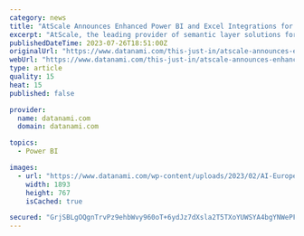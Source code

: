 ```yaml
---
category: news
title: "AtScale Announces Enhanced Power BI and Excel Integrations for Scaling Enterprise Analytics on Cloud Data Platforms"
excerpt: "AtScale, the leading provider of semantic layer solutions for modern business intelligence and data science teams, today"
publishedDateTime: 2023-07-26T18:51:00Z
originalUrl: "https://www.datanami.com/this-just-in/atscale-announces-enhanced-power-bi-and-excel-integrations-for-scaling-enterprise-analytics-on-cloud-data-platforms/"
webUrl: "https://www.datanami.com/this-just-in/atscale-announces-enhanced-power-bi-and-excel-integrations-for-scaling-enterprise-analytics-on-cloud-data-platforms/"
type: article
quality: 15
heat: 15
published: false

provider:
  name: datanami.com
  domain: datanami.com

topics:
  - Power BI

images:
  - url: "https://www.datanami.com/wp-content/uploads/2023/02/AI-Europe23.png"
    width: 1893
    height: 767
    isCached: true

secured: "GrjSBLgOQgnTrvPz9ehbWvy960oT+6ydJz7dXsla2T5TXoYUWSYA4bgYNWePFEDXkXSBSNWfwzq+4P8oXhY6hOc9O+nfwlo8+q2LNSoojQJiYUZLfC9NwfR+DRr69QeRtYxdJHZVeldsn5caWEtwv3Uxd0amKu9VIoIew7W+sxGu9wYndsI6azztI4T7sZfvC8t7qpkMWRVDCA7NUIymlG8XieJi+cxJbdc/e8v3ME4sLZadWqzLryn2Umz7VYRJ0GaQ3BUII1SLcBlhRj8RMM5DlB7SCsF1xXeQMVaVdNWz0P4uCIpgG+ThVV4qyEpGrvqnVzb/gM5ThzdLEAY8x8ORWDioEtphmG0JBDKPLXg=;/+UmlADtQS91gShk11fC3w=="
---
```


